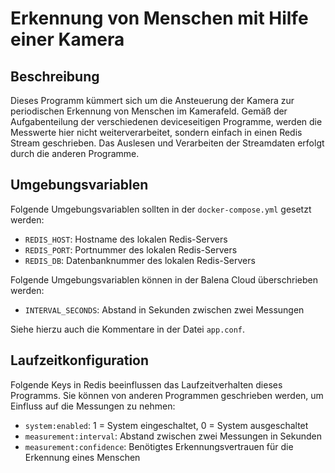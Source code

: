 # Erkennung von Menschen mit Hilfe einer Kamera

## Beschreibung

Dieses Programm kümmert sich um die Ansteuerung der Kamera
zur periodischen Erkennung von Menschen im Kamerafeld. Gemäß der Aufgabenteilung der
verschiedenen deviceseitigen Programme, werden die Messwerte hier nicht
weiterverarbeitet, sondern einfach in einen Redis Stream geschrieben. Das
Auslesen und Verarbeiten der Streamdaten erfolgt durch die anderen Programme.

## Umgebungsvariablen

Folgende Umgebungsvariablen sollten in der `docker-compose.yml` gesetzt werden:

* `REDIS_HOST`: Hostname des lokalen Redis-Servers
* `REDIS_PORT`: Portnummer des lokalen Redis-Servers
* `REDIS_DB`: Datenbanknummer des lokalen Redis-Servers

Folgende Umgebungsvariablen können in der Balena Cloud überschrieben werden:

* `INTERVAL_SECONDS`: Abstand in Sekunden zwischen zwei Messungen

Siehe hierzu auch die Kommentare in der Datei `app.conf`.

## Laufzeitkonfiguration

Folgende Keys in Redis beeinflussen das Laufzeitverhalten dieses Programms.
Sie können von anderen Programmen geschrieben werden, um Einfluss auf die
Messungen zu nehmen:

* `system:enabled`: 1 = System eingeschaltet, 0 = System ausgeschaltet
* `measurement:interval`: Abstand zwischen zwei Messungen in Sekunden
* `measurement:confidence`: Benötigtes Erkennungsvertrauen für die Erkennung eines Menschen
